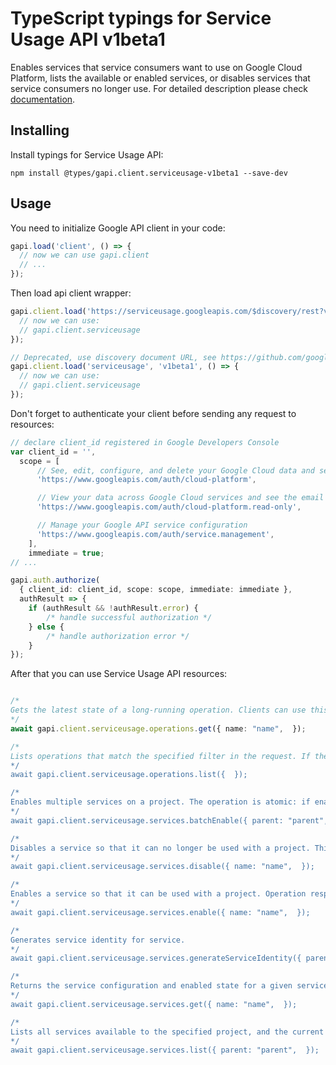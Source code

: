 # TypeScript typings for Service Usage API v1beta1

Enables services that service consumers want to use on Google Cloud Platform, lists the available or enabled services, or disables services that service consumers no longer use.
For detailed description please check [documentation](https://cloud.google.com/service-usage/).

## Installing

Install typings for Service Usage API:

```
npm install @types/gapi.client.serviceusage-v1beta1 --save-dev
```

## Usage

You need to initialize Google API client in your code:

```typescript
gapi.load('client', () => {
  // now we can use gapi.client
  // ...
});
```

Then load api client wrapper:

```typescript
gapi.client.load('https://serviceusage.googleapis.com/$discovery/rest?version=v1beta1', () => {
  // now we can use:
  // gapi.client.serviceusage
});
```

```typescript
// Deprecated, use discovery document URL, see https://github.com/google/google-api-javascript-client/blob/master/docs/reference.md#----gapiclientloadname----version----callback--
gapi.client.load('serviceusage', 'v1beta1', () => {
  // now we can use:
  // gapi.client.serviceusage
});
```

Don't forget to authenticate your client before sending any request to resources:

```typescript
// declare client_id registered in Google Developers Console
var client_id = '',
  scope = [
      // See, edit, configure, and delete your Google Cloud data and see the email address for your Google Account.
      'https://www.googleapis.com/auth/cloud-platform',

      // View your data across Google Cloud services and see the email address of your Google Account
      'https://www.googleapis.com/auth/cloud-platform.read-only',

      // Manage your Google API service configuration
      'https://www.googleapis.com/auth/service.management',
    ],
    immediate = true;
// ...

gapi.auth.authorize(
  { client_id: client_id, scope: scope, immediate: immediate },
  authResult => {
    if (authResult && !authResult.error) {
        /* handle successful authorization */
    } else {
        /* handle authorization error */
    }
});
```

After that you can use Service Usage API resources: <!-- TODO: make this work for multiple namespaces -->

```typescript

/*
Gets the latest state of a long-running operation. Clients can use this method to poll the operation result at intervals as recommended by the API service.
*/
await gapi.client.serviceusage.operations.get({ name: "name",  });

/*
Lists operations that match the specified filter in the request. If the server doesn't support this method, it returns `UNIMPLEMENTED`. NOTE: the `name` binding allows API services to override the binding to use different resource name schemes, such as `users/*/operations`. To override the binding, API services can add a binding such as `"/v1/{name=users/*}/operations"` to their service configuration. For backwards compatibility, the default name includes the operations collection id, however overriding users must ensure the name binding is the parent resource, without the operations collection id.
*/
await gapi.client.serviceusage.operations.list({  });

/*
Enables multiple services on a project. The operation is atomic: if enabling any service fails, then the entire batch fails, and no state changes occur. Operation response type: `google.protobuf.Empty`
*/
await gapi.client.serviceusage.services.batchEnable({ parent: "parent",  });

/*
Disables a service so that it can no longer be used with a project. This prevents unintended usage that may cause unexpected billing charges or security leaks. It is not valid to call the disable method on a service that is not currently enabled. Callers will receive a `FAILED_PRECONDITION` status if the target service is not currently enabled. Operation response type: `google.protobuf.Empty`
*/
await gapi.client.serviceusage.services.disable({ name: "name",  });

/*
Enables a service so that it can be used with a project. Operation response type: `google.protobuf.Empty`
*/
await gapi.client.serviceusage.services.enable({ name: "name",  });

/*
Generates service identity for service.
*/
await gapi.client.serviceusage.services.generateServiceIdentity({ parent: "parent",  });

/*
Returns the service configuration and enabled state for a given service.
*/
await gapi.client.serviceusage.services.get({ name: "name",  });

/*
Lists all services available to the specified project, and the current state of those services with respect to the project. The list includes all public services, all services for which the calling user has the `servicemanagement.services.bind` permission, and all services that have already been enabled on the project. The list can be filtered to only include services in a specific state, for example to only include services enabled on the project.
*/
await gapi.client.serviceusage.services.list({ parent: "parent",  });
```
